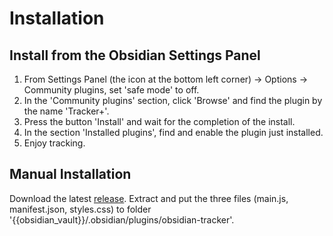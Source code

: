 # Installation

## Install from the Obsidian Settings Panel

1. From Settings Panel (the icon at the bottom left corner) -> Options -> Community plugins, set 'safe mode' to off.
2. In the 'Community plugins' section, click 'Browse' and find the plugin by the name 'Tracker+'.
3. Press the button 'Install' and wait for the completion of the install.
4. In the section 'Installed plugins', find and enable the plugin just installed.
5. Enjoy tracking.

## Manual Installation

Download the latest [release](https://github.com/pyrochlore/obsidian-tracker/releases). Extract and put the three files (main.js, manifest.json, styles.css) to folder '{{obsidian_vault}}/.obsidian/plugins/obsidian-tracker'.
